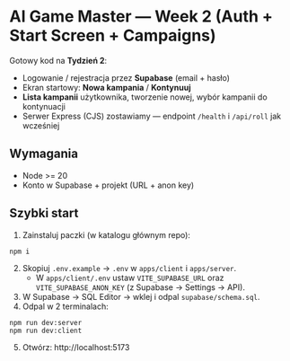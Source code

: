 # AI Game Master — Week 2 (Auth + Start Screen + Campaigns)

Gotowy kod na **Tydzień 2**:
- Logowanie / rejestracja przez **Supabase** (email + hasło)
- Ekran startowy: **Nowa kampania** / **Kontynuuj**
- **Lista kampanii** użytkownika, tworzenie nowej, wybór kampanii do kontynuacji
- Serwer Express (CJS) zostawiamy — endpoint `/health` i `/api/roll` jak wcześniej

## Wymagania
- Node >= 20
- Konto w Supabase + projekt (URL + anon key)

## Szybki start
1) Zainstaluj paczki (w katalogu głównym repo):
```
npm i
```
2) Skopiuj `.env.example` → `.env` w `apps/client` i `apps/server`.
   - W `apps/client/.env` ustaw `VITE_SUPABASE_URL` oraz `VITE_SUPABASE_ANON_KEY` (z Supabase → Settings → API).
3) W Supabase → SQL Editor → wklej i odpal `supabase/schema.sql`.
4) Odpal w 2 terminalach:
```
npm run dev:server
npm run dev:client
```
5) Otwórz: http://localhost:5173
